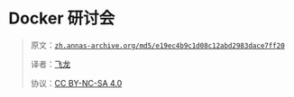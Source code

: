 # Docker 研讨会

> 原文：[`zh.annas-archive.org/md5/e19ec4b9c1d08c12abd2983dace7ff20`](https://zh.annas-archive.org/md5/e19ec4b9c1d08c12abd2983dace7ff20)
> 
> 译者：[飞龙](https://github.com/wizardforcel)
> 
> 协议：[CC BY-NC-SA 4.0](http://creativecommons.org/licenses/by-nc-sa/4.0/)